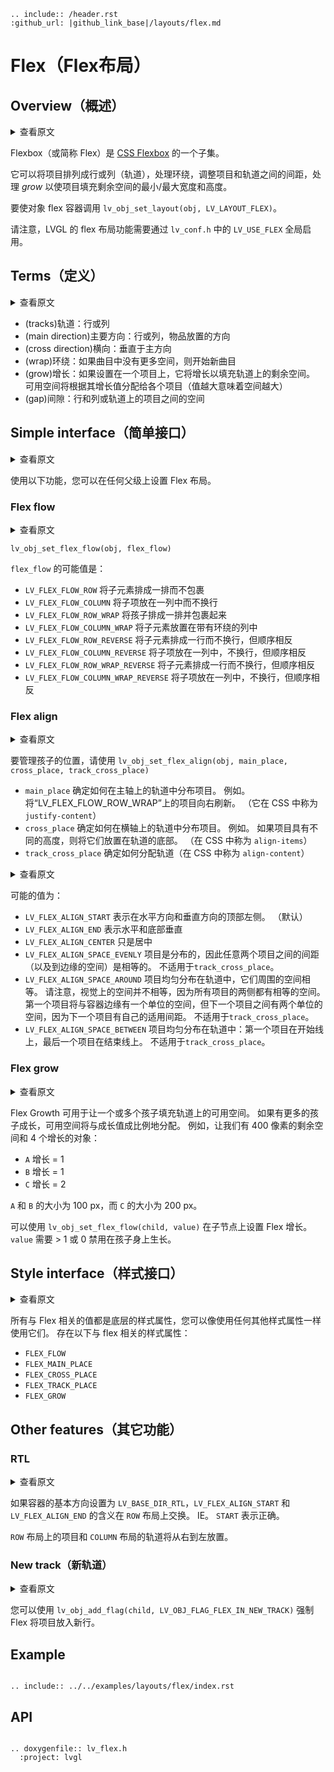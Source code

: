 ```eval_rst
.. include:: /header.rst 
:github_url: |github_link_base|/layouts/flex.md
```

# Flex（Flex布局）

## Overview（概述）

<details>
<summary>查看原文</summary>
<p>

The Flexbox (or Flex for short) is a subset of [CSS Flexbox](https://css-tricks.com/snippets/css/a-guide-to-flexbox/).

It can arrange items into rows or columns (tracks), handle wrapping, adjust the spacing between the items and tracks, handle *grow* to make the item(s) fill the remaining space with respect to min/max width and height.

To make an object flex container call `lv_obj_set_layout(obj, LV_LAYOUT_FLEX)`.

Note that the flex layout feature of LVGL needs to be globally enabled with `LV_USE_FLEX` in `lv_conf.h`. 

</p>
</details>

Flexbox（或简称 Flex）是 [CSS Flexbox](https://css-tricks.com/snippets/css/a-guide-to-flexbox/) 的一个子集。

它可以将项目排列成行或列（轨道），处理环绕，调整项目和轨道之间的间距，处理 *grow* 以使项目填充剩余空间的最小/最大宽度和高度。

要使对象 flex 容器调用 `lv_obj_set_layout(obj, LV_LAYOUT_FLEX)`。

请注意，LVGL 的 flex 布局功能需要通过 `lv_conf.h` 中的 `LV_USE_FLEX` 全局启用。

## Terms（定义）

<details>
<summary>查看原文</summary>
<p>

- tracks: the rows or columns
- main direction: row or column, the direction in which the items are placed
- cross direction: perpendicular to the main direction
- wrap: if there there is no more space in the track a new track is started
- grow: if set on an item it will grow to fill the remaining space on the track. 
The available space will be distributed among items respective to the their grow value (larger value means more space)
- gap: the space between the rows and columns or the items on a track

</p>
</details>

- (tracks)轨道：行或列
- (main direction)主要方向：行或列，物品放置的方向
- (cross direction)横向：垂直于主方向
- (wrap)环绕：如果曲目中没有更多空间，则开始新曲目
- (grow)增长：如果设置在一个项目上，它将增长以填充轨道上的剩余空间。
可用空间将根据其增长值分配给各个项目（值越大意味着空间越大）
- (gap)间隙：行和列或轨道上的项目之间的空间


## Simple interface（简单接口）

<details>
<summary>查看原文</summary>
<p>

With the following functions you can set a Flex layout on any parent.

</p>
</details>

使用以下功能，您可以在任何父级上设置 Flex 布局。

### Flex flow

<details>
<summary>查看原文</summary>
<p>

`lv_obj_set_flex_flow(obj, flex_flow)`

The possible values for `flex_flow` are:
- `LV_FLEX_FLOW_ROW` Place the children in a row without wrapping
- `LV_FLEX_FLOW_COLUMN` Place the children in a column without wrapping
- `LV_FLEX_FLOW_ROW_WRAP` Place the children in a row with wrapping
- `LV_FLEX_FLOW_COLUMN_WRAP` Place the children in a column with wrapping
- `LV_FLEX_FLOW_ROW_REVERSE` Place the children in a row without wrapping but in reversed order
- `LV_FLEX_FLOW_COLUMN_REVERSE` Place the children in a column without wrapping but in reversed order
- `LV_FLEX_FLOW_ROW_WRAP_REVERSE` Place the children in a row without wrapping but in reversed order
- `LV_FLEX_FLOW_COLUMN_WRAP_REVERSE` Place the children in a column without wrapping but in reversed order

</p>
</details>

`lv_obj_set_flex_flow(obj, flex_flow)`

`flex_flow` 的可能值是：
- `LV_FLEX_FLOW_ROW` 将子元素排成一排而不包裹
- `LV_FLEX_FLOW_COLUMN` 将子项放在一列中而不换行
- `LV_FLEX_FLOW_ROW_WRAP` 将孩子排成一排并包裹起来
- `LV_FLEX_FLOW_COLUMN_WRAP` 将子元素放置在带有环绕的列中
- `LV_FLEX_FLOW_ROW_REVERSE` 将子元素排成一行而不换行，但顺序相反
- `LV_FLEX_FLOW_COLUMN_REVERSE` 将子项放在一列中，不换行，但顺序相反
- `LV_FLEX_FLOW_ROW_WRAP_REVERSE` 将子元素排成一行而不换行，但顺序相反
- `LV_FLEX_FLOW_COLUMN_WRAP_REVERSE` 将子项放在一列中，不换行，但顺序相反

### Flex align

<details>
<summary>查看原文</summary>
<p>

To manage the placement of the children use `lv_obj_set_flex_align(obj,  main_place, cross_place, track_cross_place)`

- `main_place` determines how to distribute the items in their track on the main axis. E.g. flush the items to the right on `LV_FLEX_FLOW_ROW_WRAP`.  (It's called `justify-content` in CSS)
- `cross_place` determines how to distribute the items in their track on the cross axis. E.g. if the items have different height place them to the bottom of the track.  (It's called `align-items` in CSS)
- `track_cross_place` determines how to distribute the tracks (It's called `align-content` in CSS)

</p>
</details>

要管理孩子的位置，请使用 `lv_obj_set_flex_align(obj, main_place, cross_place, track_cross_place)`

- `main_place` 确定如何在主轴上的轨道中分布项目。 例如。 将“LV_FLEX_FLOW_ROW_WRAP”上的项目向右刷新。 （它在 CSS 中称为 `justify-content`）
- `cross_place` 确定如何在横轴上的轨道中分布项目。 例如。 如果项目具有不同的高度，则将它们放置在轨道的底部。 （在 CSS 中称为 `align-items`）
- `track_cross_place` 确定如何分配轨道（在 CSS 中称为 `align-content`）

<details>
<summary>查看原文</summary>
<p>

The possible values are:
- `LV_FLEX_ALIGN_START` means left on a horizontally and top vertically. (default)
- `LV_FLEX_ALIGN_END` means right on a horizontally and bottom vertically
- `LV_FLEX_ALIGN_CENTER` simply center
- `LV_FLEX_ALIGN_SPACE_EVENLY` items are distributed so that the spacing between any two items (and the space to the edges) is equal. Does not apply to `track_cross_place`.
- `LV_FLEX_ALIGN_SPACE_AROUND` items are evenly distributed in the track with equal space around them. 
Note that visually the spaces aren’t equal, since all the items have equal space on both sides. 
The first item will have one unit of space against the container edge, but two units of space between the next item because that next item has its own spacing that applies. Not applies to `track_cross_place`.
- `LV_FLEX_ALIGN_SPACE_BETWEEN` items are evenly distributed in the track: first item is on the start line, last item on the end line. Not applies to `track_cross_place`.

</p>
</details>

可能的值为：
- `LV_FLEX_ALIGN_START` 表示在水平方向和垂直方向的顶部左侧。 （默认）
- `LV_FLEX_ALIGN_END` 表示水平和底部垂直
- `LV_FLEX_ALIGN_CENTER` 只是居中
- `LV_FLEX_ALIGN_SPACE_EVENLY` 项目是分布的，因此任意两个项目之间的间距（以及到边缘的空间）是相等的。 不适用于`track_cross_place`。
- `LV_FLEX_ALIGN_SPACE_AROUND` 项目均匀分布在轨道中，它们周围的空间相等。
请注意，视觉上的空间并不相等，因为所有项目的两侧都有相等的空间。
第一个项目将与容器边缘有一个单位的空间，但下一个项目之间有两个单位的空间，因为下一个项目有自己的适用间距。 不适用于`track_cross_place`。
- `LV_FLEX_ALIGN_SPACE_BETWEEN` 项目均匀分布在轨道中：第一个项目在开始线上，最后一个项目在结束线上。 不适用于`track_cross_place`。

### Flex grow

<details>
<summary>查看原文</summary>
<p>

Flex grow can be used to make one or more children fill the available space on the track. If more children has grow the available space will be distributed proportionally to the grow values.
For example let's there is 400 px remaining space and 4 object with grow:
- `A` with grow = 1
- `B` with grow = 1
- `C` with grow = 2

`A` and `B` will have 100 px size, and `C` will have 200 px size.

Flex grow can be set on a child with `lv_obj_set_flex_flow(child, value)`. `value` needs to be &gt; 1 or 0 to disable grow on the child.

</p>
</details>

Flex Growth 可用于让一个或多个孩子填充轨道上的可用空间。 如果有更多的孩子成长，可用空间将与成长值成比例地分配。
例如，让我们有 400 像素的剩余空间和 4 个增长的对象：
- `A` 增长 = 1
- `B` 增长 = 1
- `C` 增长 = 2

`A` 和 `B` 的大小为 100 px，而 `C` 的大小为 200 px。

可以使用 `lv_obj_set_flex_flow(child, value)` 在子节点上设置 Flex 增长。 `value` 需要 &gt; 1 或 0 禁用在孩子身上生长。

## Style interface（样式接口）

<details>
<summary>查看原文</summary>
<p>

All the Flex-related values are style properties under the hood and you can use them similarly to any other style property. The following flex related style properties exist:

- `FLEX_FLOW`
- `FLEX_MAIN_PLACE`
- `FLEX_CROSS_PLACE`
- `FLEX_TRACK_PLACE`
- `FLEX_GROW`

</p>
</details>

所有与 Flex 相关的值都是底层的样式属性，您可以像使用任何其他样式属性一样使用它们。 存在以下与 flex 相关的样式属性：

- `FLEX_FLOW`
- `FLEX_MAIN_PLACE`
- `FLEX_CROSS_PLACE`
- `FLEX_TRACK_PLACE`
- `FLEX_GROW`

## Other features（其它功能）

### RTL

<details>
<summary>查看原文</summary>
<p>

If the base direction of the container is set the `LV_BASE_DIR_RTL` the meaning of `LV_FLEX_ALIGN_START` and `LV_FLEX_ALIGN_END` is swapped on `ROW` layouts. I.e. `START` will mean right.

The items on `ROW` layouts, and tracks of `COLUMN` layouts will be placed from right to left.

</p>
</details>

如果容器的基本方向设置为 `LV_BASE_DIR_RTL`，`LV_FLEX_ALIGN_START` 和 `LV_FLEX_ALIGN_END` 的含义在 `ROW` 布局上交换。 IE。 `START` 表示正确。

`ROW` 布局上的项目和 `COLUMN` 布局的轨道将从右到左放置。

### New track（新轨道）

<details>
<summary>查看原文</summary>
<p>

You can force Flex to put an item into a new line with `lv_obj_add_flag(child, LV_OBJ_FLAG_FLEX_IN_NEW_TRACK)`.

</p>
</details>

您可以使用 `lv_obj_add_flag(child, LV_OBJ_FLAG_FLEX_IN_NEW_TRACK)` 强制 Flex 将项目放入新行。

## Example

```eval_rst

.. include:: ../../examples/layouts/flex/index.rst

```

## API

```eval_rst

.. doxygenfile:: lv_flex.h
  :project: lvgl

```
